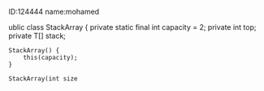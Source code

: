 ID:124444
name:mohamed




ublic class StackArray<T> {
    private static final int capacity = 2;
    private int top;
    private T[] stack;

    StackArray() {
        this(capacity);
    }

    StackArray(int size
